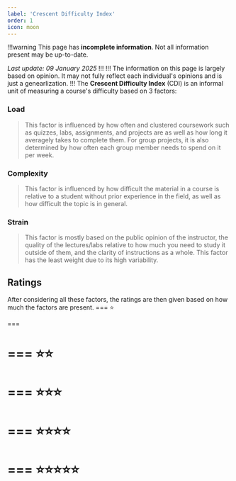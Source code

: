 ```yaml
---
label: 'Crescent Difficulty Index'
order: 1
icon: moon
---
```

!!!warning
This page has **incomplete information**. Not all information present may be up-to-date.

*Last update: 09 January 2025*
!!!
!!!
The information on this page is largely based on opinion. It may not fully reflect each individual's opinions and is just a genearlization.
!!!
The **Crescent Difficulty Index** (CDI) is an informal unit of measuring a course's difficulty based on 3 factors:
### Load
> This factor is influenced by how often and clustered coursework such as quizzes, labs, assignments, and projects are as well as how long it averagely takes to complete them. For group projects, it is also determined by how often each group member needs to spend on it per week.
### Complexity
> This factor is influenced by how difficult the material in a course is relative to a student without prior experience in the field, as well as how difficult the topic is in general.
### Strain
> This factor is mostly based on the public opinion of the instructor, the quality of the lectures/labs relative to how much you need to study it outside of them, and the clarity of instructions as a whole. This factor has the least weight due to its high variability.
## Ratings
After considering all these factors, the ratings are then given based on how much the factors are present.
=== :star:

===

=== :star::star:
===

=== :star::star::star: 
===

=== :star::star::star::star: 
===

=== :star::star::star::star::star:
===